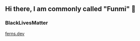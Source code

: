 ## Hi there, I am commonly called "Funmi" :wave:
### BlackLivesMatter

<a href="https://ferns.dev/">ferns.dev</a>
